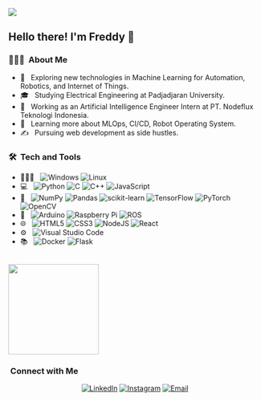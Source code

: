 <img src=https://c.tenor.com/aRGcKj2V2eUAAAAd/obi-wan-star-wars.gif ></img>

<h2> Hello there! I'm Freddy 👋</h2>

<h3> 👨🏻‍💻 &nbsp;About Me </h3>

- 🤔 &nbsp; Exploring new technologies in Machine Learning for Automation, Robotics, and Internet of Things.
- 🎓 &nbsp; Studying Electrical Engineering at Padjadjaran University.
- 💼 &nbsp; Working as an Artificial Intelligence Engineer Intern at PT. Nodeflux Teknologi Indonesia.
- 🌱 &nbsp; Learning more about MLOps, CI/CD, Robot Operating System.
- ✍️ &nbsp; Pursuing web development as side hustles.

<h3> 🛠 &nbsp;Tech and Tools</h3>

- 🧑🏽‍💻 &nbsp;
  ![Windows](https://img.shields.io/badge/Windows-0078D6?style=for-the-badge&logo=windows&logoColor=white)
  ![Linux](https://img.shields.io/badge/Linux-FCC624?style=for-the-badge&logo=linux&logoColor=black)
- 💻 &nbsp;
  ![Python](https://img.shields.io/badge/python-3670A0?style=for-the-badge&logo=python&logoColor=ffdd54)
  ![C](https://img.shields.io/badge/c-%2300599C.svg?style=for-the-badge&logo=c&logoColor=white)
  ![C++](https://img.shields.io/badge/c++-%2300599C.svg?style=for-the-badge&logo=c%2B%2B&logoColor=white)
  ![JavaScript](https://img.shields.io/badge/javascript-%23323330.svg?style=for-the-badge&logo=javascript&logoColor=%23F7DF1E)
- 🧠 &nbsp;
  ![NumPy](https://img.shields.io/badge/numpy-%23013243.svg?style=for-the-badge&logo=numpy&logoColor=white)
  ![Pandas](https://img.shields.io/badge/pandas-%23150458.svg?style=for-the-badge&logo=pandas&logoColor=white)
  ![scikit-learn](https://img.shields.io/badge/scikit--learn-%23F7931E.svg?style=for-the-badge&logo=scikit-learn&logoColor=white)
  ![TensorFlow](https://img.shields.io/badge/TensorFlow-%23FF6F00.svg?style=for-the-badge&logo=TensorFlow&logoColor=white)
  ![PyTorch](https://img.shields.io/badge/PyTorch-%23EE4C2C.svg?style=for-the-badge&logo=PyTorch&logoColor=white)
  ![OpenCV](https://img.shields.io/badge/opencv-%23white.svg?style=for-the-badge&logo=opencv&logoColor=white)
- 🤖 &nbsp;
  ![Arduino](https://img.shields.io/badge/-Arduino-00979D?style=for-the-badge&logo=Arduino&logoColor=white)
  ![Raspberry Pi](https://img.shields.io/badge/-RaspberryPi-C51A4A?style=for-the-badge&logo=Raspberry-Pi)
  ![ROS](https://img.shields.io/badge/ros-%230A0FF9.svg?style=for-the-badge&logo=ros&logoColor=white)
- 🌐 &nbsp;
  ![HTML5](https://img.shields.io/badge/html5-%23E34F26.svg?style=for-the-badge&logo=html5&logoColor=white)
  ![CSS3](https://img.shields.io/badge/css3-%231572B6.svg?style=for-the-badge&logo=css3&logoColor=white)
  ![NodeJS](https://img.shields.io/badge/node.js-6DA55F?style=for-the-badge&logo=node.js&logoColor=white)
  ![React](https://img.shields.io/badge/react-%2320232a.svg?style=for-the-badge&logo=react&logoColor=%2361DAFB)
- ⚙️ &nbsp;
  ![Visual Studio Code](https://img.shields.io/badge/Visual%20Studio%20Code-0078d7.svg?style=for-the-badge&logo=visual-studio-code&logoColor=white)
- 📚 &nbsp;
  ![Docker](https://img.shields.io/badge/docker-%230db7ed.svg?style=for-the-badge&logo=docker&logoColor=white)
  ![Flask](https://img.shields.io/badge/flask-%23000.svg?style=for-the-badge&logo=flask&logoColor=white)

<br/>

<a href="https://github.com/millenia911">
  <!-- <img height="180em" src="https://github-readme-stats.vercel.app/api?username=millenia911&theme=buefy&show_icons=true" /> -->
  <img height="180em" src="https://github-readme-stats.vercel.app/api/top-langs/?username=millenia911&theme=buefy&layout=compact" />
</a>

<br/>

<h3>  &nbsp;Connect with Me </h3>

<p align="center">
<a href="https://www.linkedin.com/in/freddymillenia/"><img alt="LinkedIn" src="https://img.shields.io/badge/LinkedIn-Freddy%20Millenia%20-blue?style=flat-square&logo=linkedin"></a>
<a href="https://www.instagram.com/freddymillenia/"><img alt="Instagram" src="https://img.shields.io/badge/Instagram-freddymillenia-blue?style=flat-square&logo=instagram"></a>
<a href="mailto:freddymyusuf@gmail.com"><img alt="Email" src="https://img.shields.io/badge/Email-freddymyusuf@gmail.com-blue?style=flat-square&logo=gmail"></a>
</p>